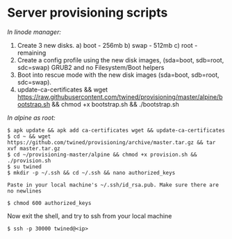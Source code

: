 # Server provisioning scripts

*In linode manager:*

  1. Create 3 new disks.
    a) boot - 256mb
    b) swap - 512mb
    c) root - remaining
  2. Create a config profile using the new disk images, (sda=boot, sdb=root, sdc=swap) GRUB2 and no Filesystem/Boot helpers
  3. Boot into rescue mode with the new disk images (sda=boot, sdb=root, sdc=swap).
  4. update-ca-certificates && wget https://raw.githubusercontent.com/twined/provisioning/master/alpine/bootstrap.sh && chmod +x bootstrap.sh && ./bootstrap.sh

*In alpine as root:*

    $ apk update && apk add ca-certificates wget && update-ca-certificates
    $ cd ~ && wget https://github.com/twined/provisioning/archive/master.tar.gz && tar xvf master.tar.gz
    $ cd ~/provisioning-master/alpine && chmod +x provision.sh && ./provision.sh
    $ su twined
    $ mkdir -p ~/.ssh && cd ~/.ssh && nano authorized_keys

    Paste in your local machine's ~/.ssh/id_rsa.pub. Make sure there are no newlines

    $ chmod 600 authorized_keys

Now exit the shell, and try to ssh from your local machine

    $ ssh -p 30000 twined@<ip>
